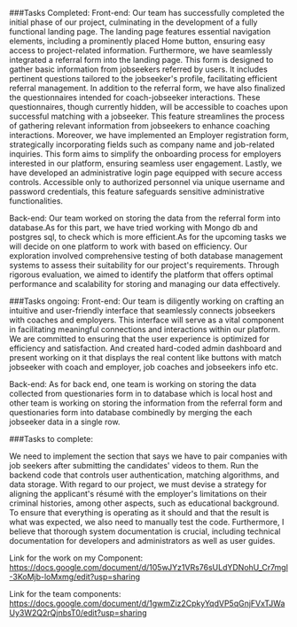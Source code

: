 ###Tasks Completed:
Front-end:
Our team has successfully completed the initial phase of our project, culminating in the development of a fully functional landing page. The landing page features essential navigation elements, including a prominently placed Home button, ensuring easy access to project-related information.
Furthermore, we have seamlessly integrated a referral form into the landing page. This form is designed to gather basic information from jobseekers referred by users. It includes pertinent questions tailored to the jobseeker's profile, facilitating efficient referral management.
In addition to the referral form, we have also finalized the questionnaires intended for coach-jobseeker interactions. These questionnaires, though currently hidden, will be accessible to coaches upon successful matching with a jobseeker. This feature streamlines the process of gathering relevant information from jobseekers to enhance coaching interactions.
Moreover, we have implemented an Employer registration form, strategically incorporating fields such as company name and job-related inquiries. This form aims to simplify the onboarding process for employers interested in our platform, ensuring seamless user engagement.
Lastly, we have developed an administrative login page equipped with secure access controls. Accessible only to authorized personnel via unique username and password credentials, this feature safeguards sensitive administrative functionalities.  

Back-end:
Our team worked on storing the data from the referral form into database.As for this part, we have tried working with Mongo db and postgres sql, to check which is more efficient.As for the upcoming tasks we will decide on one platform to work with based on efficiency.
Our exploration involved comprehensive testing of both database management systems to assess their suitability for our project's requirements. Through rigorous evaluation, we aimed to identify the platform that offers optimal performance and scalability for storing and managing our data effectively.

###Tasks ongoing:
Front-end:
Our team is diligently working on crafting an intuitive and user-friendly interface that seamlessly connects jobseekers with coaches and employers. This interface will serve as a vital component in facilitating meaningful connections and interactions within our platform. We are committed to ensuring that the user experience is optimized for efficiency and satisfaction.
And created hard-coded admin dashboard and present working on it that displays the real content like buttons with match jobseeker with coach and employer, job coaches and jobseekers info etc.
   
Back-end:
As for back end, one team is working on storing the data collected from questionaries form in to database which is local host and other team is working on storing the information from the referral form and questionaries form into database combinedly by merging the each jobseeker data in a single row.


###Tasks to complete:

We need to implement the section that says we have to pair companies with job seekers after submitting the candidates' videos to them.
Run the backend code that controls user authentication, matching algorithms, and data storage.
With regard to our project, we must devise a strategy for aligning the applicant's résumé with the employer's limitations on their criminal histories, among other aspects, such as educational background.
To ensure that everything is operating as it should and that the result is what was expected, we also need to manually test the code.
Furthermore, I believe that thorough system documentation is crucial, including technical documentation for developers and administrators as well as user guides.

 Link for the work on my Component:
 https://docs.google.com/document/d/105wJYz1VRs76sULdYDNohU_Cr7mgl-3KoMjb-loMxmg/edit?usp=sharing

 Link for the team components:
 https://docs.google.com/document/d/1gwmZiz2CpkyYqdVP5qGnjFVxTJWaUy3W2Q2rQjnbsT0/edit?usp=sharing
  

